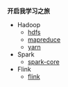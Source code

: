 **开启我学习之旅**



* Hadoop
  * [hdfs](https://github.com/daxudaai/nodes/blob/master/bigdata/Hadoop/hdfs.md)
  * [mapreduce](https://github.com/daxudaai/nodes/blob/master/bigdata/Hadoop/mapreduce.md)
  * [yarn](https://github.com/daxudaai/nodes/blob/master/bigdata/Hadoop/yarn.md)
* Spark
  * [spark-core](https://github.com/daxudaai/nodes/blob/master/bigdata/Spark/spark-core.md)
* Flink
  * [flink](https://github.com/daxudaai/nodes/blob/master/bigdata/Flink/flink.md)







